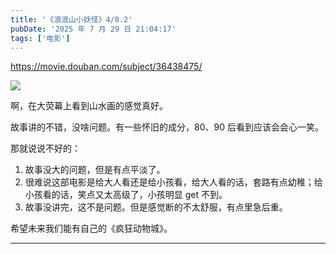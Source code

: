 ```yaml
---
title: '《浪浪山小妖怪》4/8.2'
pubDate: '2025 年 7 月 29 日 21:04:17'
tags: ['电影']
---
```



https://movie.douban.com/subject/36438475/

![](https://img1.doubanio.com/view/photo/s_ratio_poster/public/p2923770138.webp)

啊，在大荧幕上看到山水画的感觉真好。

故事讲的不错，没啥问题。有一些怀旧的成分，80、90 后看到应该会会心一笑。

那就说说不好的：

1. 故事没大的问题，但是有点平淡了。
2. 很难说这部电影是给大人看还是给小孩看，给大人看的话，套路有点幼稚；给小孩看的话，笑点又太高级了，小孩明显 get 不到。
3. 故事没讲完，这不是问题。但是感觉断的不太舒服，有点里急后重。

希望未来我们能有自己的《疯狂动物城》。

---


